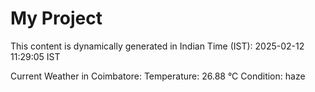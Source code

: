 # My Project

This content is dynamically generated in Indian Time (IST): 2025-02-12 11:29:05 IST


Current Weather in Coimbatore:
Temperature: 26.88 °C
Condition: haze
